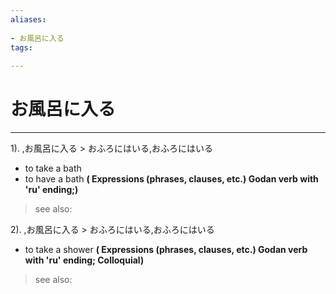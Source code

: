 ```yaml
---
aliases:
    
- お風呂に入る
tags:
    
---
```


# お風呂に入る
---
1).
,お風呂に入る > おふろにはいる,おふろにはいる

- to take a bath
- to have a bath
**( Expressions (phrases, clauses, etc.) Godan verb with 'ru' ending;)**
> see also: 
            
2).
,お風呂に入る > おふろにはいる,おふろにはいる

- to take a shower
**( Expressions (phrases, clauses, etc.) Godan verb with 'ru' ending; Colloquial)**
> see also: 
            